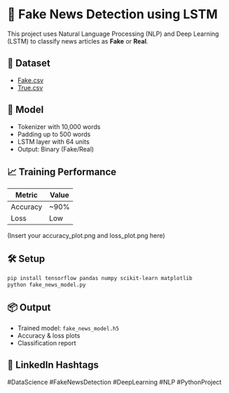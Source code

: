 
# 📰 Fake News Detection using LSTM

This project uses Natural Language Processing (NLP) and Deep Learning (LSTM) to classify news articles as **Fake** or **Real**.

## 📁 Dataset
- [Fake.csv](https://www.kaggle.com/datasets/clmentbisaillon/fake-and-real-news-dataset)
- [True.csv](https://www.kaggle.com/datasets/clmentbisaillon/fake-and-real-news-dataset)

## 🧠 Model
- Tokenizer with 10,000 words
- Padding up to 500 words
- LSTM layer with 64 units
- Output: Binary (Fake/Real)

## 📈 Training Performance
| Metric     | Value    |
|------------|----------|
| Accuracy   | ~90%     |
| Loss       | Low      |

(Insert your accuracy_plot.png and loss_plot.png here)

## 🛠 Setup
```bash
pip install tensorflow pandas numpy scikit-learn matplotlib
python fake_news_model.py
```

## 📦 Output
- Trained model: `fake_news_model.h5`
- Accuracy & loss plots
- Classification report

## 🔗 LinkedIn Hashtags
#DataScience #FakeNewsDetection #DeepLearning #NLP #PythonProject
